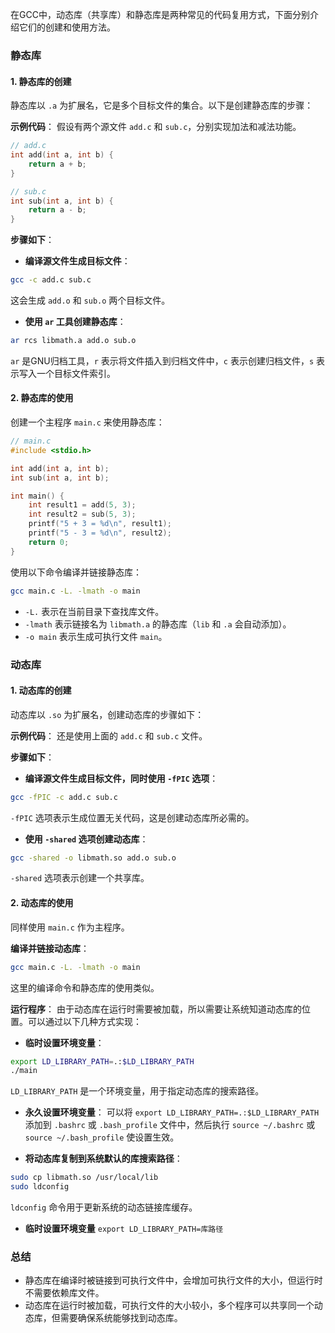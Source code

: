 在GCC中，动态库（共享库）和静态库是两种常见的代码复用方式，下面分别介绍它们的创建和使用方法。

### 静态库

#### 1. 静态库的创建
静态库以 `.a` 为扩展名，它是多个目标文件的集合。以下是创建静态库的步骤：

**示例代码**：
假设有两个源文件 `add.c` 和 `sub.c`，分别实现加法和减法功能。
```c
// add.c
int add(int a, int b) {
    return a + b;
}
```
```c
// sub.c
int sub(int a, int b) {
    return a - b;
}
```

**步骤如下**：
- **编译源文件生成目标文件**：
```bash
gcc -c add.c sub.c
```
这会生成 `add.o` 和 `sub.o` 两个目标文件。

- **使用 `ar` 工具创建静态库**：
```bash
ar rcs libmath.a add.o sub.o
```
`ar` 是GNU归档工具，`r` 表示将文件插入到归档文件中，`c` 表示创建归档文件，`s` 表示写入一个目标文件索引。

#### 2. 静态库的使用
创建一个主程序 `main.c` 来使用静态库：
```c
// main.c
#include <stdio.h>

int add(int a, int b);
int sub(int a, int b);

int main() {
    int result1 = add(5, 3);
    int result2 = sub(5, 3);
    printf("5 + 3 = %d\n", result1);
    printf("5 - 3 = %d\n", result2);
    return 0;
}
```
使用以下命令编译并链接静态库：
```bash
gcc main.c -L. -lmath -o main
```
- `-L.` 表示在当前目录下查找库文件。
- `-lmath` 表示链接名为 `libmath.a` 的静态库（`lib` 和 `.a` 会自动添加）。
- `-o main` 表示生成可执行文件 `main`。

### 动态库

#### 1. 动态库的创建
动态库以 `.so` 为扩展名，创建动态库的步骤如下：

**示例代码**：
还是使用上面的 `add.c` 和 `sub.c` 文件。

**步骤如下**：
- **编译源文件生成目标文件，同时使用 `-fPIC` 选项**：
```bash
gcc -fPIC -c add.c sub.c
```
`-fPIC` 选项表示生成位置无关代码，这是创建动态库所必需的。

- **使用 `-shared` 选项创建动态库**：
```bash
gcc -shared -o libmath.so add.o sub.o
```
`-shared` 选项表示创建一个共享库。

#### 2. 动态库的使用
同样使用 `main.c` 作为主程序。

**编译并链接动态库**：
```bash
gcc main.c -L. -lmath -o main
```
这里的编译命令和静态库的使用类似。

**运行程序**：
由于动态库在运行时需要被加载，所以需要让系统知道动态库的位置。可以通过以下几种方式实现：
- **临时设置环境变量**：
```bash
export LD_LIBRARY_PATH=.:$LD_LIBRARY_PATH
./main
```
`LD_LIBRARY_PATH` 是一个环境变量，用于指定动态库的搜索路径。

- **永久设置环境变量**：
可以将 `export LD_LIBRARY_PATH=.:$LD_LIBRARY_PATH` 添加到 `.bashrc` 或 `.bash_profile` 文件中，然后执行 `source ~/.bashrc` 或 `source ~/.bash_profile` 使设置生效。

- **将动态库复制到系统默认的库搜索路径**：
```bash
sudo cp libmath.so /usr/local/lib
sudo ldconfig
```
`ldconfig` 命令用于更新系统的动态链接库缓存。

- **临时设置环境变量**
`export LD_LIBRARY_PATH=库路径`

### 总结
- 静态库在编译时被链接到可执行文件中，会增加可执行文件的大小，但运行时不需要依赖库文件。
- 动态库在运行时被加载，可执行文件的大小较小，多个程序可以共享同一个动态库，但需要确保系统能够找到动态库。